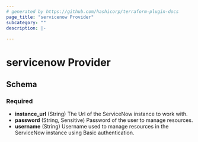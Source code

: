 ```yaml
---
# generated by https://github.com/hashicorp/terraform-plugin-docs
page_title: "servicenow Provider"
subcategory: ""
description: |-
  
---
```


# servicenow Provider





<!-- schema generated by tfplugindocs -->
## Schema

### Required

- **instance_url** (String) The Url of the ServiceNow instance to work with.
- **password** (String, Sensitive) Password of the user to manage resources.
- **username** (String) Username used to manage resources in the ServiceNow instance using Basic authentication.
